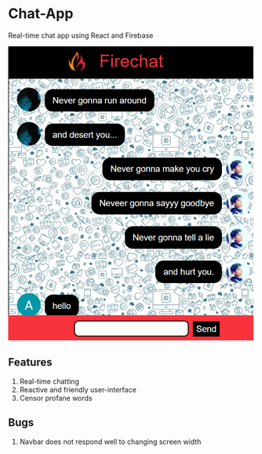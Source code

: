 # Chat-App

Real-time chat app using React and Firebase

<img src="./firechat/src/images/ss3.png" alt="Firechat App" width="500" height="600">

## Features
1. Real-time chatting
2. Reactive and friendly user-interface
3. Censor profane words

## Bugs
1. Navbar does not respond well to changing screen width

